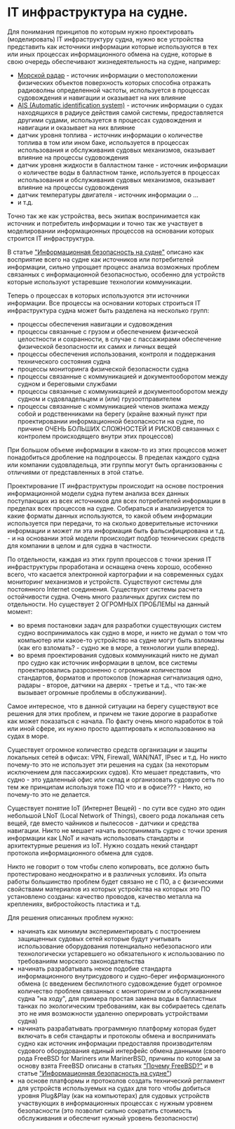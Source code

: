 # IT инфраструктура на судне.

Для понимания принципов по которым нужно проектировать (моделировать) IT инфраструктуру судна, нужно все устройства представить как источники информации которые используются в тех или иных процессах информационного обмена на судне, которые в свою очередь обеспечивают жизнедеятельность на судне, например:

* [Морской радар](https://en.wikipedia.org/wiki/Marine_radar) - источник информации о местоположении физических объектов поверхность которых способна отражать радиоволны определенной частоты, используется в процессах судовождения и навигации и оказывает на них влияние
* [AIS (Automatic identification system)](https://ru.wikipedia.org/wiki/Автоматическая_идентификационная_система) - источник информации о судах находящихся в радиусе действия самой системы, предоставляется другими судами, используется в процессах судовождения и навигации и оказывает на них влияние
* датчик уровня топлива - источник информации о количестве топлива в том или ином баке, используется в процессах использования и обслуживания судовых механизмов, оказывает влияние на процессы судовождения 
* датчик уровня жидкости в балластном танке - источник информации о количестве воды в балластном танке, используется в процессах использования и обслуживания судовых механизмов, оказывает влияние на процессы судовождения 
* датчик температуры двигателя - источник информации о ...
* и т.д.

Точно так же как устройства, весь экипаж воспринимается как источник и потребитель информации и точно так же участвует в моделировании информационных процессов на основании которых строится IT инфраструктура.

В статье ["Информационная безопасность на судне"](https://github.com/ArboreusSystems/arboreus_articles/blob/master/it_notice_for_mariners/vessel_informational_security/rus.vessel_informational_security.md) описано как восприятие всего на судне как источников или потребителей информации, сильно упрощает процесс анализа возможных проблем связанных с информационной безопасностью, особенно для устройств которые используют устаревшие технологии коммуникации.

Теперь о процессах в которых используются эти источники информации. Все процессы на основании которых строиться IT инфраструктура судна может быть разделена на несколько групп:

* процессы обеспечения навигации и судовождения
* процессы связанные с грузом и обеспечением физической целостности и сохранности, в случае с пассажирами обеспечение физической безопасности их самих и личных вещей
* процессы обеспечения использования, контроля и поддержания технического состояния судна 
* процессы мониторинга физической безопасности судна 
* процессы связанные с коммуникацией и документооборотом между судном и береговыми службами
* процессы связанные с коммуникацией и документооборотом между судном и судовладельцем и (или) грузоотправителем 
* процессы связанные с коммуникацией членов экипажа между собой и родственниками на берегу (крайне важный пункт при проектировании информационной безопасности на судне, по причине ОЧЕНЬ БОЛЬШИХ СЛОЖНОСТЕЙ И РИСКОВ связанных с контролем происходящего внутри этих процессов)

При большом объеме информации в каком-то из этих процессов может понадобиться дробление на подпроцессы. В пределах каждого судна  или компании судовладельца, эти группы могут быть организованны с отличиями от представленных в этой статье.

Проектирование IT инфраструктуры происходит на основе построения информационной модели судна путем анализа всех данных поступающих из всех источников для всех потребителей информации в пределах всех процессов на судне. Собираться и анализируется то какие форматы данных используются, то какой объем информации используется при передачи, то на сколько доверительные источники информации и может ли эта информация быть фальсифицирована и т.д. - и на основании этой модели происходит подбор технических средств для компании в целом и для судна в частности.

По отдельности, каждая из этих групп процессов с точки зрения IT  инфраструктуры проработана и оснащена очень хорошо, особенно всего, что касается электронной картографии и на современных судах мониторинг механизмов и устройств. Существуют системы для постоянного Internet соединения. Существуют системы расчета остойчивости судна. Очень много различных других систем по отдельности. Но существует 2 ОГРОМНЫХ ПРОБЛЕМЫ на данный момент:

* во время постановки задач для разработки существующих систем судно воспринималось как судно в море, и никто не думал о том что компьютер или какое-то устройство на судне могут быть взломаны (как его взломать? - судно же в море, а технологии ушли вперед).
* во время проектирования судовых коммуникаций никто не думал про судно как источник информации в целом, все системы проектировались разрозненно с огромным количеством стандартов, форматов и протоколов (пожарная сигнализация одно, радары - второе, датчики на дверях - третье и т.д., что так-же вызывает огромные проблемы в обслуживании).

Самое интересное, что в данной ситуации на берегу существуют все решения для этих проблем, и причем не такие дорогие в разработке как может показаться с начала. По факту очень много наработок в той или иной сфере, их нужно просто адаптировать к использованию на судах в море. 

Существует огромное количество средств организации и защиты локальных сетей в офисах: VPN, Firewall, WAN/NAT, IPsec и т.д. Но никто почему-то это не использует эти решения на судах (за некоторым исключением для пассажирских судов). Кто мешает представить, что судно - это удаленный офис или склад и организовать судовую сеть по тем же принципам используя тоже ПО что и в офисе??? - Никто, но почему-то это не делается.

Существует понятие IoT (Интернет Вещей) - по сути все судно это один небольшой LNoT (Local Network of Things), своего рода локальная сеть вещей, где вместо чайников и пылесосов - датчики и средства навигации. Никто не мешает начать воспринимать судно с точки зрения информации как LNoT и начать использовать стандарты и архитектурные решения из IoT. Нужно создать некий стандарт протокола информационного обмена для судов.

Никто не говорит о том чтобы слепо копировать, все должно быть протестировано неоднократно и в различных условиях. Из опыта работы большинство проблем будет связано не с ПО, а с физическими свойствами материалов из которых устройства на которых это ПО установлено созданы: качество проводов, качество металла на креплениях, вибростойкость пластика и т.д.

Для решения описанных проблем нужно:

* начинать как минимум экспериментировать с построением защищенных судовых сетей которые будут учитывать использование оборудования потенциально небезопасного или технологически устаревшего но обязательного к использованию по требованиям морского законодательства
* начинать разрабатывать некое подобие стандарта информационного внутрисудового и судно-берег информационного обмена (с введением беспилотного судовождение будет огромное количество проблем связанных с мониторингом и обслуживанием судна "на ходу", для примера простая замена воды в балластных танках по экологическим требованиям, как вы собираетесь сделать это не имя возможности удаленно оперировать устройствами судна)
* начинать разрабатывать программную платформу которая будет включать в себя стандарты и протоколы обмена и воспринимать судно как источник информации предоставляя производителям судового оборудования единый интерфейс обмена данными (своего рода FreeBSD for Mariners или MarinerBSD, причины по которым за основу взята FreeBSD описаны в статьях ["Почему FreeBSD?"](https://github.com/ArboreusSystems/arboreus_articles/blob/master/freebsd/why_freebsd/rus.why_freebsd.md) и в статье ["Информационная безопасность на судне"](https://github.com/ArboreusSystems/arboreus_articles/blob/master/it_notice_for_mariners/vessel_informational_security/rus.vessel_informational_security.md))
* на основе платформы и протоколов создать технический регламент для устройств используемых на судах для того чтобы добиться уровня Plug&Play (как на компьютерах) для судовых устройств участвующих в информационных процессах с нужным уровнем безопасности (это позволит сильно сократить стоимость обслуживания и обеспечит нужный уровень безопасности)